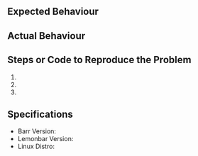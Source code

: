 ## Expected Behaviour


## Actual Behaviour


## Steps or Code to Reproduce the Problem

  1.
  1.
  1.

## Specifications

  - Barr Version:
  - Lemonbar Version:
  - Linux Distro:
